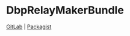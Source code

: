 # DbpRelayMakerBundle

[GitLab](https://gitlab.tugraz.at/dbp/relay/dbp-relay-maker-bundle) |
[Packagist](https://packagist.org/packages/dbp/relay-maker-bundle)
